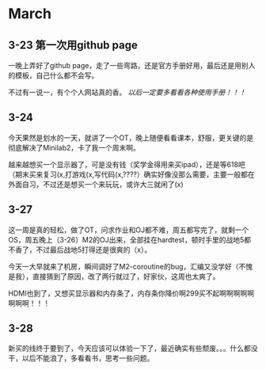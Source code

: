 # March

## 3-23 第一次用github page

一晚上弄好了github page，走了一些弯路，还是官方手册好用，最后还是用别人的模板，自己什么都不会写。

不过有一说一，有个个人网站真的香。
*以后一定要多看看各种使用手册！！！*

## 3-24

今天果然是划水的一天，就讲了一个OT，晚上随便看看课本，舒服，更关键的是彻底解决了Minilab2，卡了我一个周末啊。

越来越想买一个显示器了，可是没有钱（奖学金得用来买ipad），还是等618吧（期末买来复习(x,打游戏(x,写代码(x,????）确实好像没那么需要，主要一般都在外面自习，不过还是想买一个来玩玩，或许大三就闲了(x)  

## 3-27

这一周是真的轻松，做了OT，问求作业和OJ都不难，周五都写完了，就剩一个OS，周五晚上（3-26）M2的OJ出来，全部挂在hardtest，顿时手里的战地5都不香了，不过最后战地5打得还是很爽的（x）。

今天一大早就来了机房，瞬间调好了M2-coroutine的bug，汇编又没学好（不愧是我），直接猜到了原因，改了两行就过了，好家伙，这周也太爽了。

HDMI也到了，又想买显示器和内存条了，内存条你降价啊299买不起啊啊啊啊啊啊啊啊！！！

## 3-28

新买的线终于要到了，今天应该可以体验一下了，最近确实有些颓废。。。什么都没干，以后不能浪了，多看看书，思考一些问题。
